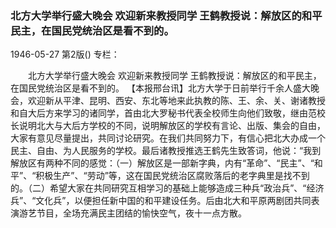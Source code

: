### 北方大学举行盛大晚会  欢迎新来教授同学  王鹤教授说：解放区的和平民主，在国民党统治区是看不到的。

1946-05-27
第2版()
专栏：

　　北方大学举行盛大晚会
    欢迎新来教授同学
    王鹤教授说：解放区的和平民主，在国民党统治区是看不到的。
    【本报邢台讯】北方大学于日前举行千余人盛大晚会，欢迎新从平津、昆明、西安、东北等地来此执教的陈、王、余、关、谢诸教授和自大后方来学习的诸同学，首由北大罗秘书代表全校师生向他们致敬，继由范校长说明北大与大后方学校的不同，说明解放区的学校有言论、出版、集会的自由，大家有意见尽量提出，共同讨论研究。在我们共同努力下，有信心把北大办成一个民主、自由、为人民服务的学校。最后诸教授推选王鹤先生致答词，他说：“我到解放区有两种不同的感觉：（一）解放区是一部新字典，内有“革命”、“民主”、“和平”、“积极生产”、“劳动”等，这在国民党统治区腐败落后的老字典里是找不到的。（二）希望大家在共同研究互相学习的基础上能够造成三种兵“政治兵”、“经济兵”、“文化兵”，以便担任新中国的和平建设任务。后由北大和平原两剧团共同表演游艺节目，全场充满民主团结的愉快空气，夜十一点方散。
